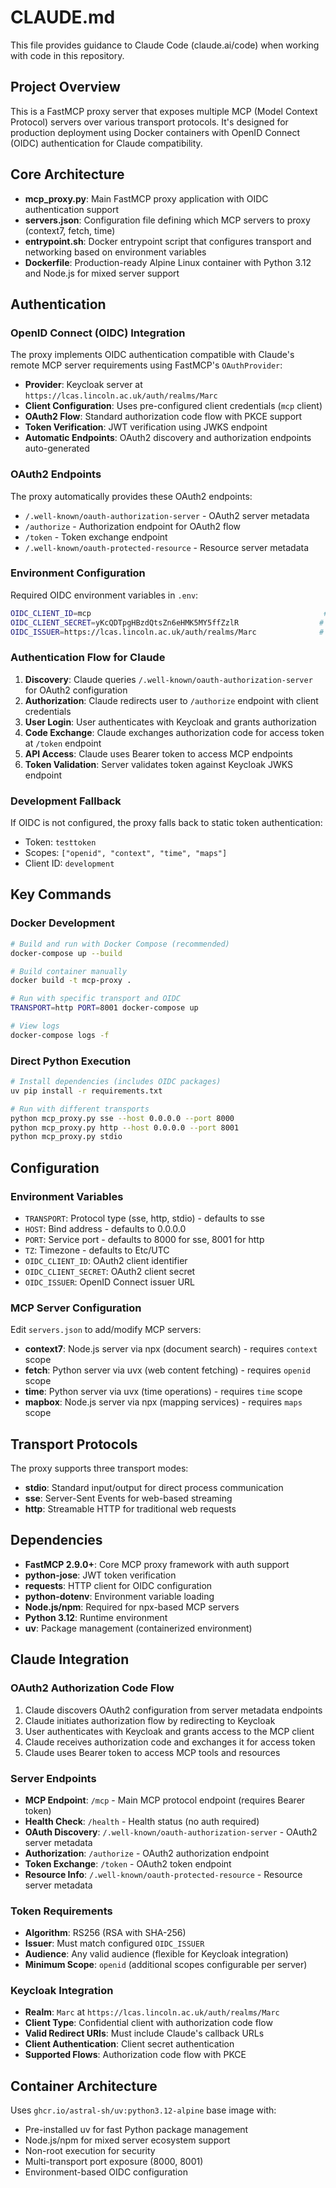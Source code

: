 # CLAUDE.md

This file provides guidance to Claude Code (claude.ai/code) when working with code in this repository.

## Project Overview

This is a FastMCP proxy server that exposes multiple MCP (Model Context Protocol) servers over various transport protocols. It's designed for production deployment using Docker containers with OpenID Connect (OIDC) authentication for Claude compatibility.

## Core Architecture

- **mcp_proxy.py**: Main FastMCP proxy application with OIDC authentication support
- **servers.json**: Configuration file defining which MCP servers to proxy (context7, fetch, time)
- **entrypoint.sh**: Docker entrypoint script that configures transport and networking based on environment variables
- **Dockerfile**: Production-ready Alpine Linux container with Python 3.12 and Node.js for mixed server support

## Authentication

### OpenID Connect (OIDC) Integration

The proxy implements OIDC authentication compatible with Claude's remote MCP server requirements using FastMCP's `OAuthProvider`:

- **Provider**: Keycloak server at `https://lcas.lincoln.ac.uk/auth/realms/Marc`
- **Client Configuration**: Uses pre-configured client credentials (`mcp` client)
- **OAuth2 Flow**: Standard authorization code flow with PKCE support
- **Token Verification**: JWT verification using JWKS endpoint
- **Automatic Endpoints**: OAuth2 discovery and authorization endpoints auto-generated

### OAuth2 Endpoints

The proxy automatically provides these OAuth2 endpoints:
- `/.well-known/oauth-authorization-server` - OAuth2 server metadata
- `/authorize` - Authorization endpoint for OAuth2 flow
- `/token` - Token exchange endpoint
- `/.well-known/oauth-protected-resource` - Resource server metadata

### Environment Configuration

Required OIDC environment variables in `.env`:
```bash
OIDC_CLIENT_ID=mcp                                                    # Pre-configured client ID
OIDC_CLIENT_SECRET=yKcQDTpgHBzdQtsZn6eHMK5MY5ffZzlR                  # Client secret from Keycloak
OIDC_ISSUER=https://lcas.lincoln.ac.uk/auth/realms/Marc              # Keycloak realm issuer
```

### Authentication Flow for Claude

1. **Discovery**: Claude queries `/.well-known/oauth-authorization-server` for OAuth2 configuration
2. **Authorization**: Claude redirects user to `/authorize` endpoint with client credentials
3. **User Login**: User authenticates with Keycloak and grants authorization
4. **Code Exchange**: Claude exchanges authorization code for access token at `/token` endpoint
5. **API Access**: Claude uses Bearer token to access MCP endpoints
6. **Token Validation**: Server validates token against Keycloak JWKS endpoint

### Development Fallback

If OIDC is not configured, the proxy falls back to static token authentication:
- Token: `testtoken`
- Scopes: `["openid", "context", "time", "maps"]`
- Client ID: `development`

## Key Commands

### Docker Development
```bash
# Build and run with Docker Compose (recommended)
docker-compose up --build

# Build container manually
docker build -t mcp-proxy .

# Run with specific transport and OIDC
TRANSPORT=http PORT=8001 docker-compose up

# View logs
docker-compose logs -f
```

### Direct Python Execution
```bash
# Install dependencies (includes OIDC packages)
uv pip install -r requirements.txt

# Run with different transports
python mcp_proxy.py sse --host 0.0.0.0 --port 8000
python mcp_proxy.py http --host 0.0.0.0 --port 8001
python mcp_proxy.py stdio
```

## Configuration

### Environment Variables
- `TRANSPORT`: Protocol type (sse, http, stdio) - defaults to sse
- `HOST`: Bind address - defaults to 0.0.0.0
- `PORT`: Service port - defaults to 8000 for sse, 8001 for http
- `TZ`: Timezone - defaults to Etc/UTC
- `OIDC_CLIENT_ID`: OAuth2 client identifier
- `OIDC_CLIENT_SECRET`: OAuth2 client secret
- `OIDC_ISSUER`: OpenID Connect issuer URL

### MCP Server Configuration
Edit `servers.json` to add/modify MCP servers:
- **context7**: Node.js server via npx (document search) - requires `context` scope
- **fetch**: Python server via uvx (web content fetching) - requires `openid` scope
- **time**: Python server via uvx (time operations) - requires `time` scope
- **mapbox**: Node.js server via npx (mapping services) - requires `maps` scope

## Transport Protocols

The proxy supports three transport modes:
- **stdio**: Standard input/output for direct process communication
- **sse**: Server-Sent Events for web-based streaming
- **http**: Streamable HTTP for traditional web requests

## Dependencies

- **FastMCP 2.9.0+**: Core MCP proxy framework with auth support
- **python-jose**: JWT token verification
- **requests**: HTTP client for OIDC configuration
- **python-dotenv**: Environment variable loading
- **Node.js/npm**: Required for npx-based MCP servers
- **Python 3.12**: Runtime environment
- **uv**: Package management (containerized environment)

## Claude Integration

### OAuth2 Authorization Code Flow
1. Claude discovers OAuth2 configuration from server metadata endpoints
2. Claude initiates authorization flow by redirecting to Keycloak
3. User authenticates with Keycloak and grants access to the MCP client
4. Claude receives authorization code and exchanges it for access token
5. Claude uses Bearer token to access MCP tools and resources

### Server Endpoints
- **MCP Endpoint**: `/mcp` - Main MCP protocol endpoint (requires Bearer token)
- **Health Check**: `/health` - Health status (no auth required)
- **OAuth Discovery**: `/.well-known/oauth-authorization-server` - OAuth2 server metadata
- **Authorization**: `/authorize` - OAuth2 authorization endpoint
- **Token Exchange**: `/token` - OAuth2 token endpoint
- **Resource Info**: `/.well-known/oauth-protected-resource` - Resource server metadata

### Token Requirements
- **Algorithm**: RS256 (RSA with SHA-256)
- **Issuer**: Must match configured `OIDC_ISSUER`
- **Audience**: Any valid audience (flexible for Keycloak integration)
- **Minimum Scope**: `openid` (additional scopes configurable per server)

### Keycloak Integration
- **Realm**: `Marc` at `https://lcas.lincoln.ac.uk/auth/realms/Marc`
- **Client Type**: Confidential client with authorization code flow
- **Valid Redirect URIs**: Must include Claude's callback URLs
- **Client Authentication**: Client secret authentication
- **Supported Flows**: Authorization code flow with PKCE

## Container Architecture

Uses `ghcr.io/astral-sh/uv:python3.12-alpine` base image with:
- Pre-installed uv for fast Python package management
- Node.js/npm for mixed server ecosystem support
- Non-root execution for security
- Multi-transport port exposure (8000, 8001)
- Environment-based OIDC configuration